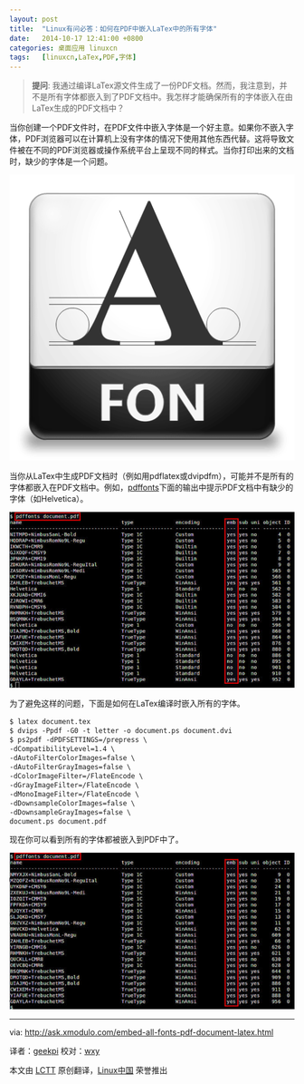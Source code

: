 ```yaml
---
layout: post
title:	"Linux有问必答：如何在PDF中嵌入LaTex中的所有字体"
date:	2014-10-17 12:41:00 +0800 
categories:	桌面应用 linuxcn 
tags:	[linuxcn,LaTex,PDF,字体]
---
```




> 
> **提问**: 我通过编译LaTex源文件生成了一份PDF文档。然而，我注意到，并不是所有字体都嵌入到了PDF文档中。我怎样才能确保所有的字体嵌入在由LaTex生成的PDF文档中？
> 
> 
> 


当你创建一个PDF文件时，在PDF文件中嵌入字体是一个好主意。如果你不嵌入字体，PDF浏览器可以在计算机上没有字体的情况下使用其他东西代替。这将导致文件被在不同的PDF浏览器或操作系统平台上呈现不同的样式。当你打印出来的文档时，缺少的字体是一个问题。


![](/Asserts/Images/album/201410/17/104341dh3y118pufmd95lp.png)


当你从LaTex中生成PDF文档时（例如用pdflatex或dvipdfm），可能并不是所有的字体都嵌入在PDF文档中。例如，[pdffonts](http://ask.xmodulo.com/check-which-fonts-are-used-pdf-document.html)下面的输出中提示PDF文档中有缺少的字体（如Helvetica）。


![](/Asserts/Images/album/201410/17/104347a274143022b5sz3s.jpg)


为了避免这样的问题，下面是如何在LaTex编译时嵌入所有的字体。



```
$ latex document.tex
$ dvips -Ppdf -G0 -t letter -o document.ps document.dvi
$ ps2pdf -dPDFSETTINGS=/prepress \
-dCompatibilityLevel=1.4 \
-dAutoFilterColorImages=false \
-dAutoFilterGrayImages=false \
-dColorImageFilter=/FlateEncode \
-dGrayImageFilter=/FlateEncode \
-dMonoImageFilter=/FlateEncode \
-dDownsampleColorImages=false \
-dDownsampleGrayImages=false \
document.ps document.pdf 

```

现在你可以看到所有的字体都被嵌入到PDF中了。


![](/Asserts/Images/album/201410/17/104350km46d6nijimmm9nn.jpg)




---


via: <http://ask.xmodulo.com/embed-all-fonts-pdf-document-latex.html>


译者：[geekpi](https://github.com/geekpi) 校对：[wxy](https://github.com/wxy)


本文由 [LCTT](https://github.com/LCTT/TranslateProject) 原创翻译，[Linux中国](http://linux.cn/) 荣誉推出
